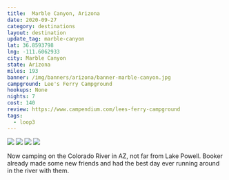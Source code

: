 ```yaml
---
title:  Marble Canyon, Arizona
date: 2020-09-27
category: destinations
layout: destination
update_tag: marble-canyon
lat: 36.8593798
lng: -111.6062933
city: Marble Canyon
state: Arizona
miles: 193
banner: /img/banners/arizona/banner-marble-canyon.jpg
campground: Lee's Ferry Campground
hookups: None
nights: 7
cost: 140
review: https://www.campendium.com/lees-ferry-campground
tags:
  - loop3
---
```


<div class="img-slider">
    <img src="{{ site.cdn }}/img/destinations/arizona/marble-canyon/marble-canyon-1.jpg">
    <img src="{{ site.cdn }}/img/destinations/arizona/marble-canyon/marble-canyon-2.jpg">
    <img src="{{ site.cdn }}/img/destinations/arizona/marble-canyon/marble-canyon-3.jpg">
    <img src="{{ site.cdn }}/img/destinations/arizona/marble-canyon/marble-canyon-4.jpg">
</div>

Now camping on the Colorado River in AZ, not far from Lake Powell. Booker already made some new friends and had the best day ever running around in the river with them.
